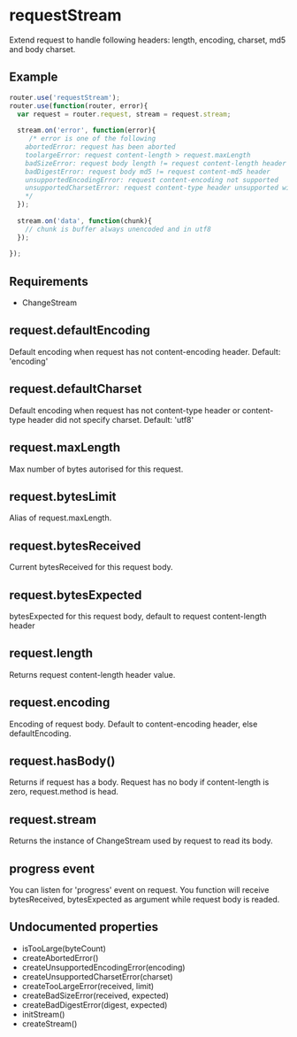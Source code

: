 requestStream
=============

Extend request to handle following headers: length, encoding, charset, md5 and body charset.

## Example

```javascript
router.use('requestStream');
router.use(function(router, error){
  var request = router.request, stream = request.stream;
  
  stream.on('error', function(error){
     /* error is one of the following
    abortedError: request has been aborted
    toolargeError: request content-length > request.maxLength
    badSizeError: request body length != request content-length header
    badDigestError: request body md5 != request content-md5 header
    unsupportedEncodingError: request content-encoding not supported
    unsupportedCharsetError: request content-type header unsupported with the specified charset
    */
  });
  
  stream.on('data', function(chunk){
    // chunk is buffer always unencoded and in utf8
  });
  
});


```

## Requirements

- ChangeStream

## request.defaultEncoding

Default encoding when request has not content-encoding header. Default: 'encoding'

## request.defaultCharset

Default encoding when request has not content-type header or content-type header did not specify charset. Default: 'utf8'

## request.maxLength

Max number of bytes autorised for this request.

## request.bytesLimit

Alias of request.maxLength.

## request.bytesReceived

Current bytesReceived for this request body.

## request.bytesExpected

bytesExpected for this request body, default to request content-length header

## request.length

Returns request content-length header value.

## request.encoding

Encoding of request body. Default to content-encoding header, else defaultEncoding.

## request.hasBody()

Returns if request has a body. Request has no body if content-length is zero, request.method is head.

## request.stream

Returns the instance of ChangeStream used by request to read its body.

## progress event

You can listen for 'progress' event on request. You function will receive bytesReceived, bytesExpected as argument while request body is readed.

## Undocumented properties

- isTooLarge(byteCount)
- createAbortedError()
- createUnsupportedEncodingError(encoding)
- createUnsupportedCharsetError(charset)
- createTooLargeError(received, limit)
- createBadSizeError(received, expected)
- createBadDigestError(digest, expected)
- initStream()
- createStream()
